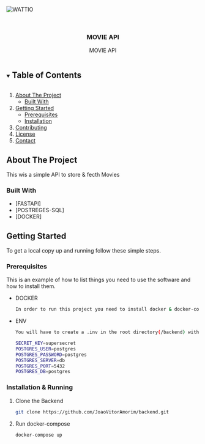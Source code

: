 ![WATTIO](http://wattio.com.br/web/image/1204-212f47c3/Logo%20Wattio.png)


<br />
<p align="center">
  <a href="https://github.com/JoaoVitorAmorim/backend">
  </a>

  <h3 align="center">MOVIE API</h3>

  <p align="center">
    MOVIE API
  </p>
</p>

<details open="open">
  <summary><h2 style="display: inline-block">Table of Contents</h2></summary>
  <ol>
    <li>
      <a href="#about-the-project">About The Project</a>
      <ul>
        <li><a href="#built-with">Built With</a></li>
      </ul>
    </li>
    <li>
      <a href="#getting-started">Getting Started</a>
      <ul>
        <li><a href="#prerequisites">Prerequisites</a></li>
        <li><a href="#installation">Installation</a></li>
      </ul>
    </li>
    <li><a href="#contributing">Contributing</a></li>
    <li><a href="#license">License</a></li>
    <li><a href="#contact">Contact</a></li>
   
  </ol>
</details>

## About The Project



This wis a simple API to store & fecth Movies 


### Built With

* [FASTAPI]
* [POSTREGES-SQL]
* [DOCKER]


## Getting Started

To get a local copy up and running follow these simple steps.

### Prerequisites

This is an example of how to list things you need to use the software and how to install them.
* DOCKER
  ```sh
  In order to run this project you need to install docker & docker-compose
  ```
* ENV
  ```sh
  You will have to create a .inv in the root directory(/backend) with the following
  
  SECRET_KEY=supersecret
  POSTGRES_USER=postgres 
  POSTGRES_PASSWORD=postgres
  POSTGRES_SERVER=db
  POSTGRES_PORT=5432
  POSTGRES_DB=postgres
  ```
  
### Installation & Running

1. Clone the Backend
   ```sh
   git clone https://github.com/JoaoVitorAmorim/backend.git
   ```
2. Run docker-compose
   ```sh
   docker-compose up 
   ```
